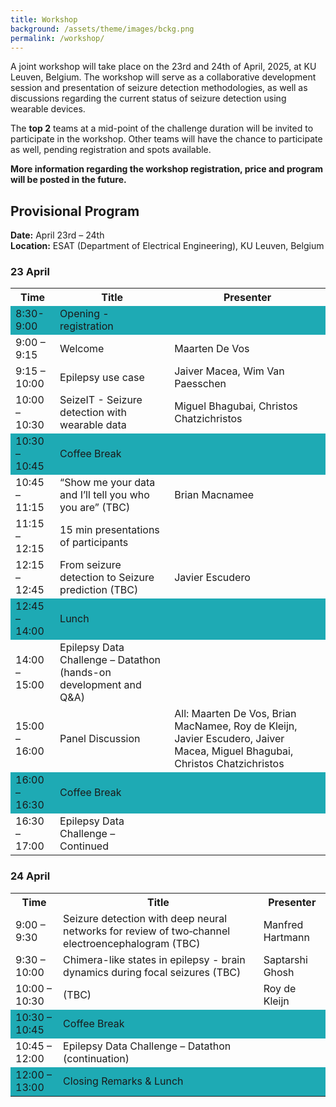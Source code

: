```yaml
---
title: Workshop
background: /assets/theme/images/bckg.png
permalink: /workshop/
---
```


A joint workshop will take place on the 23rd and 24th of April, 2025, at KU Leuven, Belgium. The workshop will serve as a collaborative development session and presentation of seizure detection methodologies, as well as discussions regarding the current status of seizure detection using wearable devices.


The **top 2** teams at a mid-point of the challenge duration will be invited to participate in the workshop. Other teams will have the chance to participate as well, pending registration and spots available.

**More information regarding the workshop registration, price and program will be posted in the future.**


## Provisional Program

**Date:** April 23rd – 24th  
**Location:** ESAT (Department of Electrical Engineering), KU Leuven, Belgium  

### 23 April

<table>
    <tr>
        <th>Time</th>
        <th>Title</th>
        <th>Presenter</th>
    </tr>
    <tr style="background-color:rgb(30, 170, 180); height: 2px;"><td>8:30-9:00</td><td>Opening - registration</td><td></td></tr>
    <tr><td>9:00 – 9:15</td><td>Welcome</td><td>Maarten De Vos</td></tr>
    <tr><td>9:15 – 10:00</td><td>Epilepsy use case</td><td>Jaiver Macea, Wim Van Paesschen</td></tr>
    <tr><td>10:00 – 10:30</td><td>SeizeIT - Seizure detection with wearable data</td><td>Miguel Bhagubai, Christos Chatzichristos</td></tr>
    <tr style="background-color:rgb(30, 170, 180); height: 2px;"><td>10:30 – 10:45</td><td>Coffee Break</td><td></td></tr>
    <tr><td>10:45 – 11:15</td><td>“Show me your data and I’ll tell you who you are” (TBC)</td><td>Brian Macnamee</td></tr>
    <tr><td>11:15 – 12:15</td><td>15 min presentations of participants</td><td></td></tr>
    <tr><td>12:15 – 12:45</td><td>From seizure detection to Seizure prediction (TBC)</td><td>Javier Escudero</td></tr>
    <tr style="background-color:rgb(30, 170, 180); height: 2px;"><td>12:45 – 14:00</td><td>Lunch</td><td></td></tr>
    <tr><td>14:00 – 15:00</td><td>Epilepsy Data Challenge – Datathon (hands-on development and Q&A)</td><td></td></tr>
    <tr><td>15:00 – 16:00</td><td>Panel Discussion</td><td>All: Maarten De Vos, Brian MacNamee, Roy de Kleijn, Javier Escudero, Jaiver Macea, Miguel Bhagubai, Christos Chatzichristos</td></tr>
    <tr style="background-color:rgb(30, 170, 180); height: 2px;"><td>16:00 – 16:30</td><td>Coffee Break</td><td></td></tr>
    <tr><td>16:30 – 17:00</td><td>Epilepsy Data Challenge – Continued</td><td></td></tr>
</table>


### 24 April

<table>
    <tr>
        <th>Time</th>
        <th>Title</th>
        <th>Presenter</th>
    </tr>
    <tr><td>9:00 – 9:30</td><td>Seizure detection with deep neural networks for review of two‐channel electroencephalogram (TBC)</td><td>Manfred Hartmann</td></tr>
    <tr><td>9:30 – 10:00</td><td>Chimera-like states in epilepsy - brain dynamics during focal seizures (TBC)</td><td>Saptarshi Ghosh</td></tr>
    <tr><td>10:00 – 10:30</td><td>(TBC)</td><td>Roy de Kleijn</td></tr>
    <tr style="background-color:rgb(30, 170, 180); height: 2px;"><td>10:30 – 10:45</td><td>Coffee Break</td><td></td></tr>
    <tr><td>10:45 – 12:00</td><td>Epilepsy Data Challenge – Datathon (continuation)</td><td></td></tr>
    <tr style="background-color:rgb(30, 170, 180); height: 2px;"><td>12:00 – 13:00</td><td>Closing Remarks & Lunch</td><td></td></tr>
</table>
